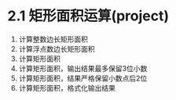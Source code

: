 # 2.1 矩形面积运算(project)

1. 计算整数边长矩形面积
2. 计算浮点数边长矩形面积
3. 计算矩形面积
4. 计算矩形面积，输出结果最多保留3位小数
5. 计算矩形面积，结果严格保留小数点后2位
6. 计算矩形面积，格式化输出结果
